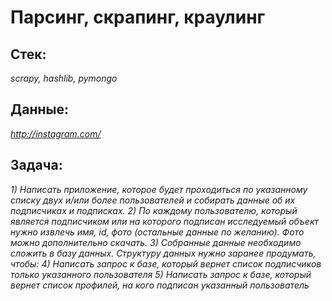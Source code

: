 # Парсинг, скрапинг, краулинг

## Стек:

*scrapy, hashlib, pymongo*

## Данные: 
*http://instagram.com/*

## Задача: 
*1) Написать приложение, которое будет проходиться по указанному списку двух и/или более пользователей 
и собирать данные об их подписчиках и подписках.
2) По каждому пользователю, который является подписчиком или на которого подписан исследуемый 
объект нужно извлечь имя, id, фото (остальные данные по желанию). Фото можно дополнительно скачать.
3) Собранные данные необходимо сложить в базу данных. Структуру данных нужно заранее продумать, чтобы:
4) Написать запрос к базе, который вернет список подписчиков только указанного пользователя
5) Написать запрос к базе, который вернет список профилей, на кого подписан указанный пользователь*

